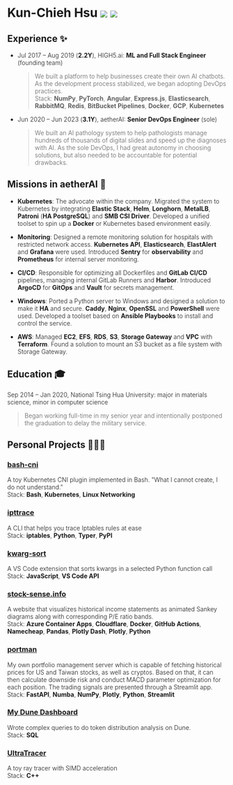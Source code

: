 <div style="font-weight: 300;">

# Kun-Chieh Hsu <span style="vertical-align: middle;">[![](./assets/github.png)](https://github.com/sieginglion/sieginglion.github.io)</span> <span style="vertical-align: middle;">[![](./assets/linkedin.png)](https://www.linkedin.com/in/sieginglion)</span>

## Experience ✨

- Jul 2017 – Aug 2019 (**2.2Y**), HIGH5.ai: **ML and Full Stack Engineer** (founding team)
  > We built a platform to help businesses create their own AI chatbots. As the development process stabilized, we began adopting DevOps practices. \
  Stack: **NumPy**, **PyTorch**, **Angular**, **Express.js**, **Elasticsearch**, **RabbitMQ**, **Redis**, **BitBucket Pipelines**, **Docker**, **GCP**, **Kubernetes**

- Jun 2020 – Jun 2023 (**3.1Y**), aetherAI: **Senior DevOps Engineer** (sole)
  > We built an AI pathology system to help pathologists manage hundreds of thousands of digital slides and speed up the diagnoses with AI. As the sole DevOps, I had great autonomy in choosing solutions, but also needed to be accountable for potential drawbacks.

## Missions in aetherAI 🎯

- **Kubernetes**: The advocate within the company. Migrated the system to Kubernetes by integrating **Elastic Stack**, **Helm**, **Longhorn**, **MetalLB**, **Patroni** (**HA PostgreSQL**) and **SMB CSI Driver**. Developed a unified toolset to spin up a **Docker** or Kubernetes based environment easily.

- **Monitoring**: Designed a remote monitoring solution for hospitals with restricted network access. **Kubernetes API**, **Elasticsearch**, **ElastAlert** and **Grafana** were used. Introduced **Sentry** for **observability** and **Prometheus** for internal server monitoring.

- **CI/CD**: Responsible for optimizing all Dockerfiles and **GitLab CI/CD** pipelines, managing internal GitLab Runners and **Harbor**. Introduced **ArgoCD** for **GitOps** and **Vault** for secrets management.

- **Windows**: Ported a Python server to Windows and designed a solution to make it **HA** and secure. **Caddy**, **Nginx**, **OpenSSL** and **PowerShell** were used. Developed a toolset based on **Ansible Playbooks** to install and control the service.

- **AWS**: Managed **EC2**, **EFS**, **RDS**, **S3**, **Storage Gateway** and **VPC** with **Terraform**. Found a solution to mount an S3 bucket as a file system with Storage Gateway.

## Education 🎓

Sep 2014 – Jan 2020, National Tsing Hua University: major in materials science, minor in computer science
> Began working full-time in my senior year and intentionally postponed the graduation to delay the military service.

## Personal Projects 🧑🏻‍💻

### [bash-cni](https://github.com/sieginglion/bash-cni)
A toy Kubernetes CNI plugin implemented in Bash. "What I cannot create, I do not understand." \
Stack: **Bash**, **Kubernetes**, **Linux Networking**

### [ipttrace](https://pypi.org/project/ipttrace)
A CLI that helps you trace Iptables rules at ease \
Stack: **iptables**, **Python**, **Typer**, **PyPI**

### [kwarg-sort](https://marketplace.visualstudio.com/items?itemName=sieginglion.kwarg-sort)
A VS Code extension that sorts kwargs in a selected Python function call \
Stack: **JavaScript**, **VS Code API**

### [stock-sense.info](https://stock-sense.info)
A website that visualizes historical income statements as animated Sankey diagrams along with corresponding P/E ratio bands. \
Stack: **Azure Container Apps**, **Cloudflare**, **Docker**, **GitHub Actions**, **Namecheap**, **Pandas**, **Plotly Dash**, **Plotly**, **Python**

### [portman](https://github.com/sieginglion/portman)
My own portfolio management server which is capable of fetching historical prices for US and Taiwan stocks, as well as cryptos. Based on that, it can then calculate downside risk and conduct MACD parameter optimization for each position. The trading signals are presented through a Streamlit app. \
Stack: **FastAPI**, **Numba**, **NumPy**, **Plotly**, **Python**, **Streamlit**

### [My Dune Dashboard](https://dune.com/sieginglion/gmx)
Wrote complex queries to do token distribution analysis on Dune. \
Stack: **SQL**

### [UltraTracer](https://github.com/sieginglion/UltraTracer)
A toy ray tracer with SIMD acceleration \
Stack: **C++**

</div>
